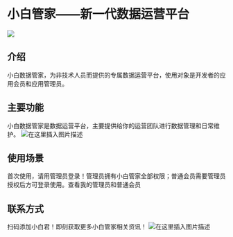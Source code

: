 

# 小白管家——新一代数据运营平台
 ![](http://cdn7.okayapi.com/89E670FD80BA98E7F7D7E81688123F32_20190524103755_3164306cba36cde4c2baf2d9a9dd09d3.png)


## 介绍
小白数据管家，为非技术人员而提供的专属数据运营平台，使用对象是开发者的应用会员和应用管理员。

## 主要功能
小白数据管家是数据运营平台，主要提供给你的运营团队进行数据管理和日常维护。
![在这里插入图片描述](http://cdn7.okayapi.com/0D19F4F8568B4232213F87FC45C03253_20190524143441_249cd9137e29719f672fc431a668395d.png)
## 使用场景
首次使用，请用管理员登录！管理员拥有小白管家全部权限；普通会员需要管理员授权后方可登录使用。查看我的管理员和普通会员
## 联系方式
扫码添加小白君！即刻获取更多小白管家相关资讯！
![在这里插入图片描述](http://cd7.yesapi.net/89E670FD80BA98E7F7D7E81688123F32_20190716014246_56744e772a9dea573389179ecb239753.jpeg)
